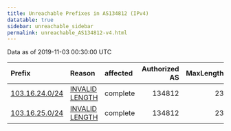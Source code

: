 ```yaml
---
title: Unreachable Prefixes in AS134812 (IPv4)
datatable: true
sidebar: unreachable_sidebar
permalink: unreachable_AS134812-v4.html
---
```


Data as of 2019-11-03 00:30:00 UTC


<div class="datatable-begin"></div>

| Prefix                                                 | Reason                                                                                                    | affected   |   Authorized AS |   MaxLength | Anchor                                       |   unreachable /24s |
|:-------------------------------------------------------|:----------------------------------------------------------------------------------------------------------|:-----------|----------------:|------------:|:---------------------------------------------|-------------------:|
| [103.16.24.0/24](https://stat.ripe.net/103.16.24.0/24) | [INVALID LENGTH](https://rpki-validator.ripe.net/announcement-preview?asn=AS134812&prefix=103.16.24.0/24) | complete   |          134812 |          23 | [APNIC](unreachable_APNIC_RPKI_Root-v4.html) |                  1 |
| [103.16.25.0/24](https://stat.ripe.net/103.16.25.0/24) | [INVALID LENGTH](https://rpki-validator.ripe.net/announcement-preview?asn=AS134812&prefix=103.16.25.0/24) | complete   |          134812 |          23 | [APNIC](unreachable_APNIC_RPKI_Root-v4.html) |                  1 |

<div class="datatable-end"></div>